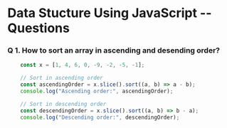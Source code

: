 # Data Stucture Using JavaScript -- Questions

###  Q 1. How to sort an array in ascending and desending order?

```js
    const x = [1, 4, 6, 0, -9, -2, -5, -1];

    // Sort in ascending order
    const ascendingOrder = x.slice().sort((a, b) => a - b);
    console.log("Ascending order:", ascendingOrder);

    // Sort in descending order
    const descendingOrder = x.slice().sort((a, b) => b - a);
    console.log("Descending order:", descendingOrder);
```